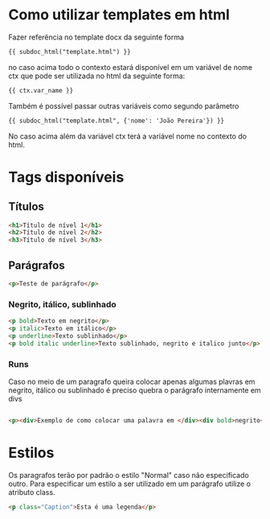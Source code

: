 # Como utilizar templates em html

Fazer referência no template docx da seguinte forma

```html
{{ subdoc_html("template.html") }}
```

no caso acima todo o contexto estará disponível em um variável de nome ctx que pode ser utilizada no html da seguinte forma:

```html
{{ ctx.var_name }}
```

Também é possível passar outras variáveis como segundo parâmetro

```html
{{ subdoc_html("template.html", {'nome': 'João Pereira'}) }}
```

No caso acima além da variável ctx terá a variável nome no contexto do html.

# Tags disponíveis

## Títulos

```html
<h1>Título de nível 1</h1>
<h2>Título de nível 2</h2>
<h3>Título de nível 3</h3>
```

## Parágrafos

```html
<p>Teste de parágrafo</p>
```

### Negrito, itálico, sublinhado
```html
<p bold>Texto em negrito</p>
<p italic>Texto em itálico</p>
<p underline>Texto sublinhado</p>
<p bold italic underline>Texto sublinhado, negrito e italico junto</p>
```

### Runs

Caso no meio de um paragrafo queira colocar apenas algumas plavras em negrito, itálico ou sublinhado é preciso quebra o parágrafo internamente em divs
```html

<p><div>Exemplo de como colocar uma palavra em </div><div bold>negrito</div><div> no meio de um parágrafo</div></p>
```

# Estilos

Os paragrafos terão por padrão o estilo "Normal" caso não especificado outro. Para especificar um estilo a ser utilizado em um parágrafo utilize o atributo class.

```html
<p class="Caption">Esta é uma legenda</p>
```